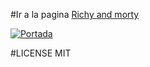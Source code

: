#Ir a la pagina
[Richy and morty](https://becamilo4.github.io/Ricky-and-morty/# "Ir a la pagina")

<a href="https://ibb.co/121G1kV"><img src="https://i.ibb.co/DKhfhZX/Portada.png" alt="Portada" border="0"></a>

#LICENSE
MIT
